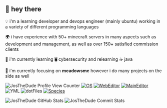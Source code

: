 ## 👋 hey there

<p>💡 i'm a learning developer and devops engineer (mainly ubuntu) working in a variety of different programming languages</p>
<p>🌍 i have experience with 50+ minecraft servers in many aspects such as development and management, as well as over 150+ satisfied commission clients</p>
<p>🌱 i'm currently learning 🖥️ cybersecurity and relearning ☕ java</p>
<p>🔭 i'm currently focusing on <b>meadowsmc</b> however i do many projects on the side as well</p>

<img src="https://komarev.com/ghpvc/?username=JosTheDude" alt="JosTheDude Profile View Counter">  [![OS](https://img.shields.io/badge/OS-Windows-informational?style=flat-square&logo=windows&logoColor=blue)](https://en.wikipedia.org/wiki/Windows) [![WebEditor](https://img.shields.io/badge/IDE-VSCode-blue?style=flat-square&logo=visual-studio-code&logoColor=white)](https://code.visualstudio.com/) [![MainEditor](https://img.shields.io/badge/IDE-InteliJ-blue?style=flat-square&logo=jetbrains&logoColor=white)](https://code.visualstudio.com/) ![YML](https://img.shields.io/badge/Setup-YML-blue?style=flat-square&logo=when-i-work&logoColor=white) ![dotFiles](https://img.shields.io/badge/Setup-Dot-Files-blue?style=flat-square&logo=when-i-work&logoColor=white) [![Species](https://img.shields.io/badge/Species-Homo_Sapiens-success?style=flat-square&logo=mailchimp&logoColor=white)](https://en.wikipedia.org/wiki/Homo_sapiens)

<img src="https://github-readme-stats.vercel.app/api?username=JosTheDude&show_icons=true&theme=gotham" alt="JosTheDude GitHub Stats">

<img src="https://img.shields.io/github/last-commit/JosTheDude/JosTheDude" alt="JosTheDude Commit Stats">

<!--
**JosTheDude/JosTheDude** is a ✨ _special_ ✨ repository because its `README.md` (this file) appears on your GitHub profile.

Here are some ideas to get you started:

- 🔭 I’m currently working on ...
- 🌱 I’m currently learning ...
- 👯 I’m looking to collaborate on ...
- 🤔 I’m looking for help with ...
- 💬 Ask me about ...
- 📫 How to reach me: ...
- 😄 Pronouns: ...
- ⚡ Fun fact: ...
-->
